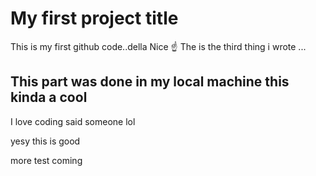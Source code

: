 #   My first project title

This is my first github code..della 
Nice ☝️ 
The is the third thing i wrote ...


## This part was done in my local machine this kinda a cool

I love coding said someone lol

yesy this is good

more test coming